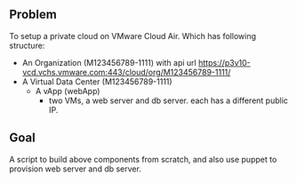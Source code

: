 ## Problem
To setup a private cloud on VMware Cloud Air. Which has following structure:

* An Organization (M123456789-1111) with api url https://p3v10-vcd.vchs.vmware.com:443/cloud/org/M123456789-1111/
* A Virtual Data Center (M123456789-1111)
  * A vApp (webApp)
    * two VMs, a web server and db server. each has a different public IP.

## Goal
A script to build above components from scratch, and also use puppet to provision web server and db server.
